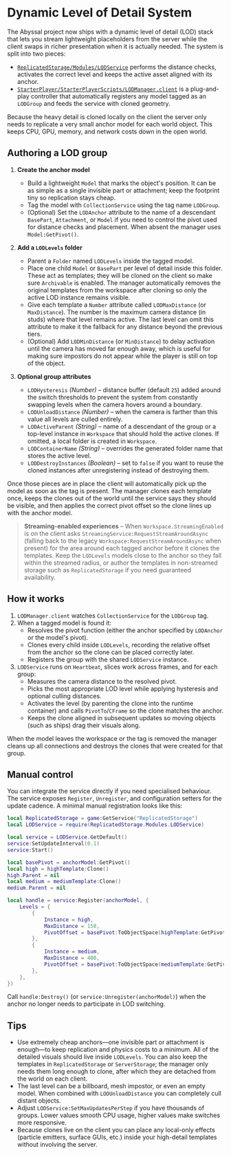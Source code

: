 # Dynamic Level of Detail System

The Abyssal project now ships with a dynamic level of detail (LOD) stack that
lets you stream lightweight placeholders from the server while the client swaps
in richer presentation when it is actually needed. The system is split into two
pieces:

- [`ReplicatedStorage/Modules/LODService`](../src/ReplicatedStorage/Modules/LODService.lua)
  performs the distance checks, activates the correct level and keeps the active
  asset aligned with its anchor.
- [`StarterPlayer/StarterPlayerScripts/LODManager.client`](../src/StarterPlayer/StarterPlayerScripts/LODManager.client.lua)
  is a plug-and-play controller that automatically registers any model tagged as
  an `LODGroup` and feeds the service with cloned geometry.

Because the heavy detail is cloned locally on the client the server only needs
to replicate a very small anchor model for each world object. This keeps CPU,
GPU, memory, and network costs down in the open world.

## Authoring a LOD group

1. **Create the anchor model**
   - Build a lightweight `Model` that marks the object's position. It can be as
     simple as a single invisible part or attachment; keep the footprint tiny so
     replication stays cheap.
   - Tag the model with `CollectionService` using the tag name `LODGroup`.
   - (Optional) Set the `LODAnchor` attribute to the name of a descendant
     `BasePart`, `Attachment`, or `Model` if you need to control the pivot used
     for distance checks and placement. When absent the manager uses
     `Model:GetPivot()`.

2. **Add a `LODLevels` folder**
   - Parent a `Folder` named `LODLevels` inside the tagged model.
   - Place one child `Model` or `BasePart` per level of detail inside this
     folder. These act as templates; they will be cloned on the client so make
     sure `Archivable` is enabled. The manager automatically removes the
     original templates from the workspace after cloning so only the active LOD
     instance remains visible.
   - Give each template a `Number` attribute called `LODMaxDistance` (or
     `MaxDistance`). The number is the maximum camera distance (in studs) where
     that level remains active. The last level can omit this attribute to make
     it the fallback for any distance beyond the previous tiers.
   - (Optional) Add `LODMinDistance` (or `MinDistance`) to delay activation
     until the camera has moved far enough away, which is useful for making sure
     impostors do not appear while the player is still on top of the object.

3. **Optional group attributes**
   - `LODHysteresis` *(Number)* – distance buffer (default `25`) added around the
     switch thresholds to prevent the system from constantly swapping levels
     when the camera hovers around a boundary.
   - `LODUnloadDistance` *(Number)* – when the camera is farther than this value
     all levels are culled entirely.
   - `LODActiveParent` *(String)* – name of a descendant of the group or a
     top-level instance in `Workspace` that should hold the active clones. If
     omitted, a local folder is created in `Workspace`.
   - `LODContainerName` *(String)* – overrides the generated folder name that
     stores the active level.
   - `LODDestroyInstances` *(Boolean)* – set to `false` if you want to reuse the
     cloned instances after unregistering instead of destroying them.

Once those pieces are in place the client will automatically pick up the model
as soon as the tag is present. The manager clones each template once, keeps the
clones out of the world until the service says they should be visible, and then
applies the correct pivot offset so the clone lines up with the anchor model.

> **Streaming-enabled experiences** – When `Workspace.StreamingEnabled` is on the
> client asks `StreamingService:RequestStreamAroundAsync` (falling back to the
> legacy `Workspace:RequestStreamAroundAsync` when present) for the area around
> each tagged anchor before it clones the templates. Keep the `LODLevels`
> models close to the anchor so they fall within the streamed radius, or author
> the templates in non-streamed storage such as `ReplicatedStorage` if you need
> guaranteed availability.

## How it works

1. `LODManager.client` watches `CollectionService` for the `LODGroup` tag.
2. When a tagged model is found it:
   - Resolves the pivot function (either the anchor specified by `LODAnchor` or
     the model's pivot).
   - Clones every child inside `LODLevels`, recording the relative offset from
     the anchor so the clone can be placed correctly later.
   - Registers the group with the shared `LODService` instance.
3. `LODService` runs on `Heartbeat`, slices work across frames, and for each
   group:
   - Measures the camera distance to the resolved pivot.
   - Picks the most appropriate LOD level while applying hysteresis and optional
     culling distances.
   - Activates the level (by parenting the clone into the runtime container) and
     calls `PivotTo`/`CFrame` so the clone matches the anchor.
   - Keeps the clone aligned in subsequent updates so moving objects (such as
     ships) drag their visuals along.

When the model leaves the workspace or the tag is removed the manager cleans up
all connections and destroys the clones that were created for that group.

## Manual control

You can integrate the service directly if you need specialised behaviour. The
service exposes `Register`, `Unregister`, and configuration setters for the
update cadence. A minimal manual registration looks like this:

```lua
local ReplicatedStorage = game:GetService("ReplicatedStorage")
local LODService = require(ReplicatedStorage.Modules.LODService)

local service = LODService.GetDefault()
service:SetUpdateInterval(0.1)
service:Start()

local basePivot = anchorModel:GetPivot()
local high = highTemplate:Clone()
high.Parent = nil
local medium = mediumTemplate:Clone()
medium.Parent = nil

local handle = service:Register(anchorModel, {
    Levels = {
        {
            Instance = high,
            MaxDistance = 150,
            PivotOffset = basePivot:ToObjectSpace(highTemplate:GetPivot()),
        },
        {
            Instance = medium,
            MaxDistance = 400,
            PivotOffset = basePivot:ToObjectSpace(mediumTemplate:GetPivot()),
        },
    },
})
```

Call `handle:Destroy()` (or `service:Unregister(anchorModel)`) when the anchor no
longer needs to participate in LOD switching.

## Tips

- Use extremely cheap anchors—one invisible part or attachment is enough—to
  keep replication and physics costs to a minimum. All of the detailed visuals
  should live inside `LODLevels`. You can also keep the templates in
  `ReplicatedStorage` or `ServerStorage`; the manager only needs them long
  enough to clone, after which they are detached from the world on each client.
- The last level can be a billboard, mesh impostor, or even an empty model. When
  combined with `LODUnloadDistance` you can completely cull distant objects.
- Adjust `LODService:SetMaxUpdatesPerStep` if you have thousands of groups.
  Lower values smooth CPU usage, higher values make switches more responsive.
- Because clones live on the client you can place any local-only effects (particle
  emitters, surface GUIs, etc.) inside your high-detail templates without
  involving the server.
